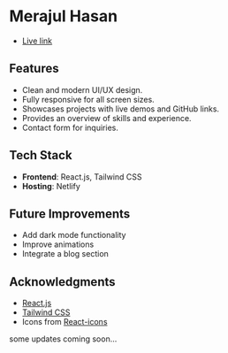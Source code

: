 # Merajul Hasan

- [Live link](https://merajulhasan.netlify.app/)

## Features

- Clean and modern UI/UX design.
- Fully responsive for all screen sizes.
- Showcases projects with live demos and GitHub links.
- Provides an overview of skills and experience.
- Contact form for inquiries.

## Tech Stack

- **Frontend**: React.js, Tailwind CSS
- **Hosting**: Netlify

## Future Improvements

- Add dark mode functionality
- Improve animations
- Integrate a blog section

## Acknowledgments

- [React.js](https://reactjs.org/)
- [Tailwind CSS](https://tailwindcss.com/)
- Icons from [React-icons](https://react-icons.github.io/react-icons/)

some updates coming soon...
